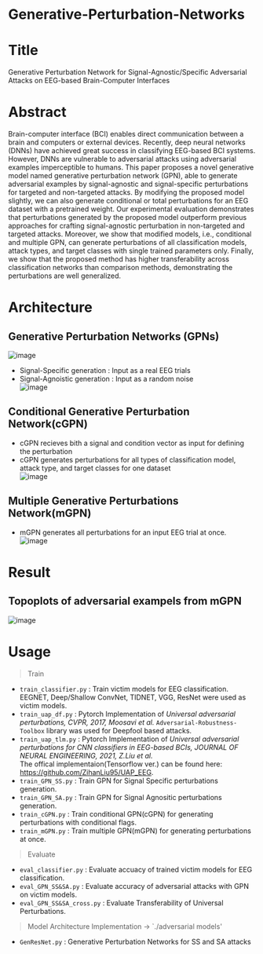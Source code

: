 # Generative-Perturbation-Networks

# Title
Generative Perturbation Network for Signal-Agnostic/Specific Adversarial Attacks on EEG-based Brain-Computer Interfaces

# Abstract
Brain-computer interface (BCI) enables direct communication between a brain and computers or external devices. Recently, deep neural networks (DNNs) have
achieved great success in classifying EEG-based BCI systems. However, DNNs are vulnerable to adversarial attacks using adversarial examples imperceptible to humans. This paper proposes a novel generative model named generative perturbation network (GPN), able to generate adversarial examples by signal-agnostic and signal-specific perturbations for targeted and non-targeted attacks. By modifying the proposed model slightly, we can also generate conditional or total perturbations for an EEG dataset with a pretrained weight. Our experimental evaluation demonstrates that perturbations generated by the proposed model outperform previous approaches for crafting signal-agnostic perturbation in non-targeted and targeted attacks. Moreover, we show that modified models, i.e., conditional and multiple GPN, can generate perturbations of all classification models, attack types, and target classes with single trained parameters only. Finally, we show that the proposed method has higher transferability across classification networks than comparison methods, demonstrating the perturbations are well generalized.

# Architecture
## Generative Perturbation Networks (GPNs)
![image](https://user-images.githubusercontent.com/50229148/170931136-db19f146-4f73-40ab-8311-0ebbe36077b2.png)

- Signal-Specific generation : Input as a real EEG trials
- Signal-Agnoistic generation : Input as a random noise <br>
![image](https://user-images.githubusercontent.com/50229148/170930773-a2f59d1a-e5a1-469e-ad7c-b692d3264239.png)

## Conditional Generative Perturbation Network(cGPN)
- cGPN recieves bith a signal and condition vector as input for defining the perturbation
- cGPN generates perturbations for all types of classification model, attack type, and target classes for one dataset <br>
![image](https://user-images.githubusercontent.com/50229148/170931926-1a1e2b4c-053e-41c6-bd34-2349e692cf02.png)

## Multiple Generative Perturbations Network(mGPN)
- mGPN generates all perturbations for an input EEG trial at once. <br>
![image](https://user-images.githubusercontent.com/50229148/170931960-b8b89be5-5cec-4c73-8fa0-77a73b61f8ea.png)

# Result
## Topoplots of adversarial exampels from mGPN
![image](https://user-images.githubusercontent.com/50229148/170933337-6df1c5bc-a0c8-41c4-8298-2fe96ae6cb35.png)

# Usage
> Train
- `train_classifier.py` : Train victim models for EEG classification. EEGNET, Deep/Shallow ConvNet, TIDNET, VGG, ResNet were used as victim models.
- `train_uap_df.py` : Pytorch Implementation of *Universal adversarial perturbations, CVPR, 2017, Moosavi et al.* `Adversarial-Robustness-Toolbox` library was used for Deepfool based attacks.
- `train_uap_tlm.py` : Pytorch Implementation of *Universal adversarial perturbations for CNN classifiers in EEG-based BCIs, JOURNAL OF NEURAL ENGINEERING, 2021, Z.Liu et al.*<br>
The offical implementaion(Tensorflow ver.) can be found here: https://github.com/ZihanLiu95/UAP_EEG. 
- `train_GPN_SS.py` : Train GPN for Signal Specific perturbations generation.
- `train_GPN_SA.py` : Train GPN for Signal Agnositic perturbations generation.
- `train_cGPN.py` : Train conditional GPN(cGPN) for generating perturbations with conditional flags.
- `train_mGPN.py` : Train multiple GPN(mGPN) for generating perturbations at once.
> Evaluate
- `eval_classifier.py` : Evaluate accuacy of trained victim models for EEG classification.
- `eval_GPN_SS&SA.py` : Evaluate accuracy of adversarial attacks with GPN on victim models.
- `eval_GPN_SS&SA_cross.py` : Evaluate Transferability of Universal Perturbations.
> Model Architecture Implementation -> `./adversarial models'
- `GenResNet.py` : Generative Perturbation Networks for SS and SA attacks
